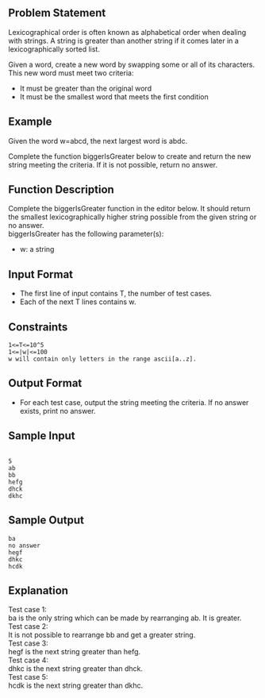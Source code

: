 ## Problem Statement
Lexicographical order is often known as alphabetical order when dealing with strings. A string is greater than another string if it comes later in a lexicographically sorted list.

Given a word, create a new word by swapping some or all of its characters. This new word must meet two criteria:

- It must be greater than the original word
- It must be the smallest word that meets the first condition
## Example
Given the word w=abcd, 
the next largest word is abdc.

Complete the function biggerIsGreater below to create and return the new string meeting the criteria. If it is not possible, return no answer.

## Function Description

Complete the biggerIsGreater function in the editor below. It should return the smallest lexicographically higher string possible from the given string or no answer.  
biggerIsGreater has the following parameter(s):  
- w: a string

## Input Format

- The first line of input contains T, the number of test cases.
- Each of the next T lines contains w.

## Constraints
```
1<=T<=10^5
1<=|w|<=100
w will contain only letters in the range ascii[a..z].
```
## Output Format

- For each test case, output the string meeting the criteria. If no answer exists, print no answer.

## Sample Input
```

5
ab
bb
hefg
dhck
dkhc
```

## Sample Output
```
ba
no answer
hegf
dhkc
hcdk
```
## Explanation

Test case 1:    
ba is the only string which can be made by rearranging ab. It is greater.  
Test case 2:  
It is not possible to rearrange bb and get a greater string.  
Test case 3:  
hegf is the next string greater than hefg.  
Test case 4:  
dhkc is the next string greater than dhck.  
Test case 5:  
hcdk is the next string greater than dkhc.  
